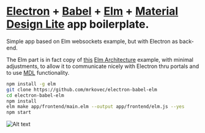 # [Electron](http://electron.atom.io/)  + [Babel](https://babeljs.io/)  + [Elm](http://elm-lang.org/)  + [Material Design Lite](https://getmdl.io/) app boilerplate.

Simple app based on Elm websockets example, but with Electron as back-end. 

The Elm part is in fact copy of [this](https://github.com/evancz/elm-architecture-tutorial/blob/master/examples/7-websockets.elm) [Elm Architecture](https://github.com/evancz/elm-architecture-tutorial/) example, with minimal adjustments, to allow it to communicate nicely with Electron thru portals and to use [MDL](https://getmdl.io/) functionality.

```bash
npm install -g elm
git clone https://github.com/mrkovec/electron-babel-elm
cd electron-babel-elm
npm install
elm make app/frontend/main.elm --output app/frontend/elm.js --yes
npm start
```

![Alt text](https://github.com/mrkovec/electron-babel-elm/raw/master/screen.gif "screenshot")

